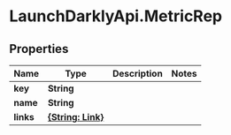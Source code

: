 # LaunchDarklyApi.MetricRep

## Properties

Name | Type | Description | Notes
------------ | ------------- | ------------- | -------------
**key** | **String** |  | 
**name** | **String** |  | 
**links** | [**{String: Link}**](Link.md) |  | 


